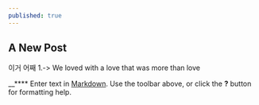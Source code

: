 ```yaml
---
published: true
---
```

## A New Post

이거 어째
1.-> We loved with a love that was more than love

__****
Enter text in [Markdown](http://daringfireball.net/projects/markdown/). Use the toolbar above, or click the **?** button for formatting help.
